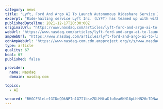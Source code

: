 ```yaml
---
category: news
title: "Lyft, Ford And Argo AI To Launch Autonomous Rideshare Service In Miami"
excerpt: "Ride-hailing service Lyft Inc. (LYFT) has teamed up with with autonomous vehicle technology startup Argo AI and its Ford Motor Co. (F) to launch at least 1,000 self-driving vehicles on Lyft's ride-hailing network over the next five years,"
publishedDateTime: 2021-12-17T20:30:00Z
originalUrl: "https://www.nasdaq.com/articles/lyft-ford-and-argo-ai-to-launch-autonomous-rideshare-service-in-miami"
webUrl: "https://www.nasdaq.com/articles/lyft-ford-and-argo-ai-to-launch-autonomous-rideshare-service-in-miami"
ampWebUrl: "https://www.nasdaq.com/articles/lyft-ford-and-argo-ai-to-launch-autonomous-rideshare-service-in-miami?amp"
cdnAmpWebUrl: "https://www-nasdaq-com.cdn.ampproject.org/c/s/www.nasdaq.com/articles/lyft-ford-and-argo-ai-to-launch-autonomous-rideshare-service-in-miami?amp"
type: article
quality: 67
heat: 67
published: false

provider:
  name: Nasdaq
  domain: nasdaq.com

topics:
  - AI

secured: "RHGCF3leLe1GIDoQDkNPIn1G7I1bsvZDLMNtaDfu0va6KN18pLhHN20c7DNwn3leVvpwvg55YwnZbkkPb+5aG4P/yMTPbit3L7QNgQOdiv8rLrZaW5wQWW02hCQXsbOxZGz/Or5jS3y3E1YH2f75w7Xvry4TnWpqK3bNMcAhYR4uiAhk4dYvtSiwvyW4aamA9n0ZzzxjMJ6IyzwTLWb0Id8UXvLS3oe+TCK273nGuea8J2MGExeuislBb76I02CXBZRHC+mttgfaeFMuNAzbdIuBcBjZ9nIojSmaEoy4VAXgqi7ElC+LbIyHDdTdU8wkHA+KMVTztyo++MewwJ1zMvPkJupcU5r6q2gtarEbk9s=;qvxkCwtDT6+gUOTmP5aMhg=="
---
```


